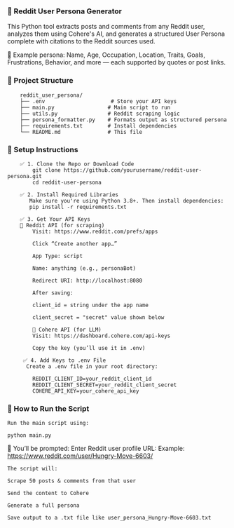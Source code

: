 ### 🧠 Reddit User Persona Generator

This Python tool extracts posts and comments from any Reddit user, analyzes them using Cohere's AI, and generates a structured User Persona complete with citations to the Reddit sources used.

🧾 Example persona: Name, Age, Occupation, Location, Traits, Goals, Frustrations, Behavior, and more — each supported by quotes or post links.

### 📁 Project Structure

        reddit_user_persona/
        ├── .env                     # Store your API keys
        ├── main.py                 # Main script to run
        ├── utils.py                # Reddit scraping logic
        ├── persona_formatter.py    # Formats output as structured persona
        ├── requirements.txt        # Install dependencies
        └── README.md               # This file


### 🔧 Setup Instructions
        ✅ 1. Clone the Repo or Download Code
            git clone https://github.com/yourusername/reddit-user-persona.git
            cd reddit-user-persona
        
        ✅ 2. Install Required Libraries
           Make sure you're using Python 3.8+. Then install dependencies:
           pip install -r requirements.txt

        ✅ 3. Get Your API Keys
        🔹 Reddit API (for scraping)
            Visit: https://www.reddit.com/prefs/apps
        
            Click “Create another app…”
        
            App Type: script
        
            Name: anything (e.g., personaBot)
        
            Redirect URI: http://localhost:8080
        
            After saving:
        
            client_id = string under the app name
        
            client_secret = "secret" value shown below
        
            🔹 Cohere API (for LLM)
            Visit: https://dashboard.cohere.com/api-keys
        
            Copy the key (you’ll use it in .env)

         ✅ 4. Add Keys to .env File
          Create a .env file in your root directory:
        
            REDDIT_CLIENT_ID=your_reddit_client_id
            REDDIT_CLIENT_SECRET=your_reddit_client_secret
            COHERE_API_KEY=your_cohere_api_key
        
### 🚀 How to Run the Script
    Run the main script using:

    python main.py

🔹 You’ll be prompted:
    Enter Reddit user profile URL:
    Example:
    https://www.reddit.com/user/Hungry-Move-6603/

    The script will:

    Scrape 50 posts & comments from that user

    Send the content to Cohere

    Generate a full persona

    Save output to a .txt file like user_persona_Hungry-Move-6603.txt

